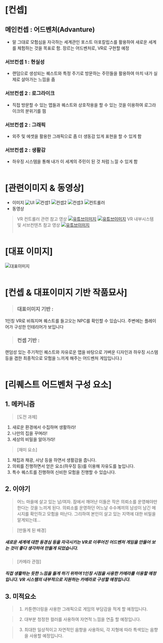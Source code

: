 # [컨셉]
## 메인컨셉 : 어드벤처(Advanture)
- 말 그대로 모험심을 자극하는 세계관인 포스트 아포칼립스를 활용하여 새로운 세계를 체험하는 것을 목표로 함. 장르는 어드벤처로, VR로 구현할 예정
### 서브컨셉 1 : 현실성
- 랜덤으로 생성되는 퀘스트와 특정 주기로 방문하는 주민들을 활용하여 마치 내가 실제로 살아가는 느낌을 줌

### 서브컨셉 2 : 로그라이크
- 직접 방문할 수 있는 맵들과 퀘스트와 상호작용을 할 수 있는 것을 이용하여 로그라이크의 분위기를 띔

### 서브컨셉 2 : 그래픽 
- 외주 및 에셋을 활용한 그래픽으로 좀 더 생동감 있게 표현을 할 수 있게 함

### 서브컨셉 2 : 생활감 
- 하우징 시스템을 통해 내가 이 세계의 주민이 된 것 처럼 느낄 수 있게 함
<br><br>
# [관련이미지 & 동영상]
- 이미지
![UI](./img/UI제출용.png)
![컨셉1](./img/참고이미지1.png)
![컨셉2](./img/참고이미지2.png)
![컨셉3](./img/참고이미지3.png)
![컨트롤러](./img/참고이미지4.png)
- 동영상
> VR 컨트롤러 관련 참고 영상
[![유튜브이미지](./img/유튜브이미지1.PNG)](https://www.youtube.com/watch?v=JJVLjTLIW-Y)
[![유튜브이미지](./img/유튜브이미지2.PNG)](https://www.youtube.com/watch?v=c3C0qMbMxq0)
> VR 내부시스템 및 서브컨텐츠 참고 영상
[![유튜브이미지](./img/유튜브이미지3.PNG)](https://www.youtube.com/watch?v=JRcF0NqOKBI)
<br><br>
# [대표 이미지]
![대표이미지](./img/대표이미지.png)
<br><br>
# [컨셉 & 대표이미지 기반 작품묘사]
> ### 대표이미지 기반 : 
1인칭 VR로 비춰지며 퀘스트를 들고오는 NPC를 확인할 수 있습니다. 주변에는 플레이어가 구성한 인테리어가 보입니다
> ### 컨셉 기반 : 
랜덤성 있는 주기적인 퀘스트와 자유로운 맵을 바탕으로 가벼운 디자인과 하우징 시스템 등을 겸한 최종적으로 모험을 느끼게 해주는 어드벤처 게임입니다.)
<br><br>
# [리퀘스트 어드벤처 구성 요소]

## 1. 메커니즘   

> [도전 과제]
1. 새로운 환경에서 수집하며 생활하라!
2. 나만의 집을 꾸며라!
3. 세상의 비밀을 알아가라!

> [재미 요소]
1. 채집과 채광, 사냥 등을 하면서 생활감을 줍니다.
2. 의뢰를 진행하면서 얻은 요소(하우징 등)를 이용해 자유도를 높입니다.
3. 특수 퀘스트를 진행하여 신비한 모험을 진행할 수 있습니다.

## 2. 이야기
> 어느 마을에 살고 있는 남/여자. 잠에서 깨어난 이들은 작은 의뢰소를 운영해야만 한다는 것을 느끼게 된다.
> 의뢰소를 운영하던 어느날 수수께끼의 남성이 남긴 메시지를 확인하고 모험을 떠난다.
> 그리하여 본인이 살고 있는 지역에 대한 비밀을 알게되는데...

> [만들게 된 배경] 
##### 새로운 세계에 대한 동경심 등을 자극시키는 VR로 이루어진 어드벤처 게임을 만들어 보는 것이 좋다 생각하여 만들게 되었습니다.

> [카메라 관점]
##### 직접 생활하는 듯한 느낌을 들게 하기 위하여 1인칭 시점을 사용한 카메라를 이용할 예정입니다. VR 시스템의 내부적으로 지원하는 카메라로 구성할 예정입니다.
## 3. 미적요소
> 1. 카툰랜더링을 사용한 그래픽으로 게임의 부담감을 적게 할 예정입니다.

> 2. 대부분 청정한 컬러를 사용하여 자연적 느낌을 연출 할 예정입니다.

> 3. 최대한 일상적이고 자연적인 음향을 사용하되, 각 지형에 따라 특색있는 음향을 사용할 예정입니다.
